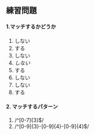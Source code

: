 ## 練習問題
#### 1.マッチするかどうか
1. しない
2. する
3. しない
4. *しない*
5. する
6. しない
7. しない
8. する
  
#### 2. マッチするパターン
1. /^[0-7]{3}$/
2. /^[0-9]{3}-[0-9]{4}-[0-9]{4}$/